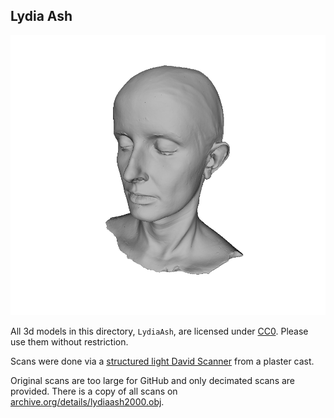 Lydia Ash
---

![meshlab preview](LydiaAsh-snapshot.png)

All 3d models in this directory, `LydiaAsh`, are licensed under [CC0](https://creativecommons.org/publicdomain/zero/1.0/).  Please use them without restriction.

Scans were done via a [structured light David Scanner](http://www8.hp.com/us/en/campaign/3Dscanner/overview.html) from a plaster cast.

Original scans are too large for GitHub and only decimated scans are provided.
There is a copy of all scans on [archive.org/details/lydiaash2000.obj](https://archive.org/details/lydiaash2000.obj).
